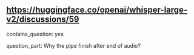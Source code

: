 ## https://huggingface.co/openai/whisper-large-v2/discussions/59

contains_question: yes

question_part: Why the pipe finish after end of audio?